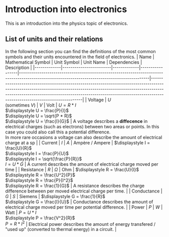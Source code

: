 # Introduction into electronics
This is an introduction into the physics topic of electronics.

## List of units and their relations
In the following section you can find the definitions of the most common symbols and their units encountered in the field of electronics.
| Name        | Mathematical Symbol    | Unit Symbol | Unit Name       | Dependencies                                                                                                                                 | Description                                                                                                                                                                                                                                                                          |
|-------------|------------------------|-------------|-----------------|----------------------------------------------------------------------------------------------------------------------------------------------|--------------------------------------------------------------------------------------------------------------------------------------------------------------------------------------------------------------------------------------------------------------------------------------|
| Voltage     | $U$<br>(sometimes $V$) | $V$         | Volt            | $U = R * I$<br>$\displaystyle U = \frac{P}{I}$<br>$\displaystyle U = \sqrt{P * R}$<br>$\displaystyle U = \frac{I}{G}$                        | A voltage describes a <strong>diffecence</strong> in electrical charges (such as electrons) between two areas or points. In this case you could also call this a potential difference.<br>In more rare occasions a voltage can also describe the amount of electrical charge at a sp |
| Current     | $I$                    | $A$         | Ampère / Ampere | $\displaystyle I = \frac{U}{R}$<br>$\displaystyle I = \frac{P}{U}$<br>$\displaystyle I = \sqrt{\frac{P}{R}}$<br>$I = U * G$                  | A current describes the amount of electrical charge moved per time                                                                                                                                                                                                                   |
| Resistance  | $R$                    | $\Omega$    | Ohm             | $\displaystyle R = \frac{U}{I}$<br>$\displaystyle R = \frac{U^2}{P}$<br>$\displaystyle R = \frac{P}{I^2}$<br>$\displaystyle R = \frac{1}{G}$ | A resistance describes the charge difference between per moved electrical charge per time.                                                                                                                                                                                           |
| Conductance | $G$                    | $S$         | Siemens         | $\displaystyle G = \frac{1}{R}$<br>$\displaystyle G = \frac{I}{U}$                                                                           | Conductance describes the amount of electrical charge moved per time per potential difference.                                                                                                                                                                                       |
| Power       | $P$                    | $W$         | Watt            | $P = U * I$<br>$\displaystyle P = \frac{V^2}{R}$<br>$P = R * I^2$                                                                            | Electrical power describes the amount of energy transfered / "used up" (converted to thermal energy) in a circuit.                                                                                                                                                                   |
